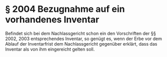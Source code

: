 # § 2004 Bezugnahme auf ein vorhandenes Inventar
Befindet sich bei dem Nachlassgericht schon ein den Vorschriften der §§ 2002, 2003 entsprechendes Inventar, so genügt es, wenn der Erbe vor dem Ablauf der Inventarfrist dem Nachlassgericht gegenüber erklärt, dass das Inventar als von ihm eingereicht gelten soll.